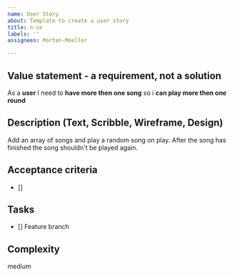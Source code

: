```yaml
---
name: User Story
about: Template to create a user story
title: n-us
labels: ''
assignees: Morten-Moeller

---
```


## Value statement - a requirement, not a solution

As a **user**
I need to **have more then one song**
so i **can play more then one round**

## Description (Text, Scribble, Wireframe, Design)

Add an array of songs and play a random song on play.
After the song has finished the song shouldn't be played again.

## Acceptance criteria

- [] 


## Tasks

- [] Feature branch


## Complexity

medium
